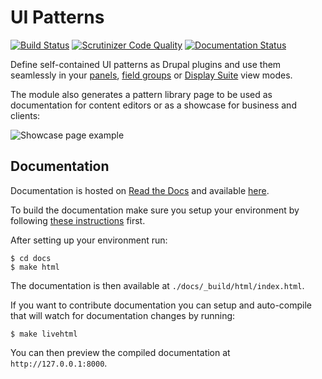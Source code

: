 # UI Patterns
[![Build Status](https://travis-ci.org/nuvoleweb/ui_patterns.svg?branch=8.x-1.x)](https://travis-ci.org/nuvoleweb/ui_patterns)
[![Scrutinizer Code Quality](https://scrutinizer-ci.com/g/nuvoleweb/ui_patterns/badges/quality-score.png?b=8.x-1.x)](https://scrutinizer-ci.com/g/nuvoleweb/ui_patterns/?branch=8.x-1.x)
[![Documentation Status](https://readthedocs.org/projects/ui-patterns/badge/?version=8.x-1.x)](http://ui-patterns.readthedocs.io/en/8.x-1.x/?badge=8.x-1.x)

Define self-contained UI patterns as Drupal plugins and use them seamlessly in your [panels](https://www.drupal.org/project/panels), 
[field groups](https://www.drupal.org/project/field_group) or [Display Suite](https://www.drupal.org/project/ds) view modes.

The module also generates a pattern library page to be used as documentation for content editors or as a showcase 
for business and clients:

![Showcase page example](https://raw.githubusercontent.com/nuvoleweb/ui_patterns/8.x-1.x/docs/_static/pattern-library.png)

## Documentation

Documentation is hosted on [Read the Docs](https://readthedocs.org/) and available [here](http://ui-patterns.readthedocs.io/en/8.x-1.x).

To build the documentation make sure you setup your environment by following
[these instructions](http://read-the-docs.readthedocs.io/en/latest/getting_started.html) first.

After setting up your environment run:

```
$ cd docs
$ make html
```

The documentation is then available at ``./docs/_build/html/index.html``.

If you want to contribute documentation you can setup and auto-compile that will watch for documentation changes by running:

```
$ make livehtml
```

You can then preview the compiled documentation at ``http://127.0.0.1:8000``.
